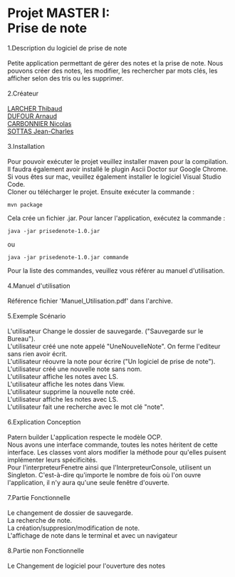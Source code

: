 # Projet MASTER I:<br> Prise de note

1.Description du logiciel de prise de note <br><br>
Petite application permettant de gérer des notes et la prise de note. Nous pouvons créer des notes, les modifier, les rechercher par mots clés, les afficher selon des tris ou les supprimer.<br><br>
2.Créateur <br><br>
[LARCHER Thibaud](https://github.com/thibaudlarcher)<br>
[DUFOUR Arnaud](https://github.com/Whilmaud)<br>
[CARBONNIER Nicolas](https://github.com/CarbonnierNicolas)<br>
[SOTTAS Jean-Charles](https://github.com/dragonpatin)<br><br>
3.Installation<br><br>
Pour pouvoir exécuter le projet veuillez installer maven pour la compilation.
Il faudra également avoir installé le plugin Ascii Doctor sur Google Chrome. Si vous êtes sur mac, veuillez également installer le logiciel Visual Studio Code.
<br>
Cloner ou télécharger le projet. Ensuite exécuter la commande :<br>
```
mvn package
```
Cela crée un fichier .jar.
Pour lancer l'application, exécutez la commande :
```
java -jar prisedenote-1.0.jar
```
ou
```
java -jar prisedenote-1.0.jar commande
```
Pour la liste des commandes, veuillez vous référer au manuel d'utilisation.
<br>
<br>
4.Manuel d'utilisation <br><br>
    Référence fichier 'Manuel_Utilisation.pdf' dans l'archive.
    <br><br>
5.Exemple Scénario <br><br>
    L'utilisateur Change le dossier de sauvegarde. ("Sauvegarde sur le Bureau").<br>
    L'utilisateur créé une note appelé "UneNouvelleNote". On ferme l'editeur sans rien avoir écrit.<br>
    L'utilisateur réouvre la note pour écrire ("Un logiciel de prise de note").<br>
    L'utilisateur créé une nouvelle note sans nom.<br>
    L'utilisateur affiche les notes avec LS.<br>
    L'utilisateur affiche les notes dans View.<br>
    L'utilisateur supprime la nouvelle note créé.<br>
    L'utilisateur affiche les notes avec LS.<br>
    L'utilisateur fait une recherche avec le mot clé "note".<br><br>
6.Explication Conception <br><br>
    Patern builder
    L'application respecte le modèle OCP. <br>
    Nous avons une interface commande, toutes les notes héritent de cette interface. Les classes vont alors modifier la méthode pour qu'elles puisent implémenter leurs spécificités.<br>
    Pour l'interpreteurFenetre ainsi que l'InterpreteurConsole, utilisent un Singleton. C'est-à-dire qu'importe le nombre de fois où l'on ouvre l'application, il n'y aura qu'une seule fenêtre d'ouverte.<br><br>
7.Partie Fonctionnelle <br><br>
    Le changement de dossier de sauvegarde.<br>
    La recherche de note.<br>
    La création/suppresion/modification de note.<br>
    L'affichage de note dans le terminal et avec un navigateur<br><br>
8.Partie non Fonctionnelle <br><br>
    Le Changement de logiciel pour l'ouverture des notes
